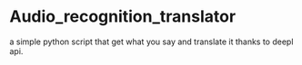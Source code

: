# Audio_recognition_translator
a simple python script that get what you say and translate it thanks to deepl api.
